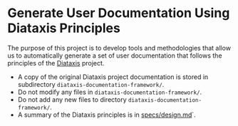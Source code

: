 # Generate User Documentation Using Diataxis Principles

The purpose of this project is to develop tools and methodologies that allow
us to automatically generate a set of user documentation that follows the
principles of the 
[Diataxis](https://github.com/evildmp/diataxis-documentation-framework.git) 
project.

- A copy of the original Diataxis project documentation is stored in subdirectory 
`diataxis-documentation-framework/`. 
- Do not modify any files in `diataxis-documentation-framework/`.
- Do not add any new files to directory `diataxis-documentation-framework/`. 
- A summary of the Diataxis principles is in [specs/design.md](specs/design.md)`.

